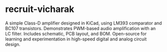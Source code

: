 # recruit-vicharak
A simple Class-D amplifier designed in KiCad, using LM393 comparator and BC107 transistors. Demonstrates PWM-based audio amplification with an LC filter. Includes schematic, PCB layout, and BOM. Open-source for learning and experimentation in high-speed digital and analog circuit design.
